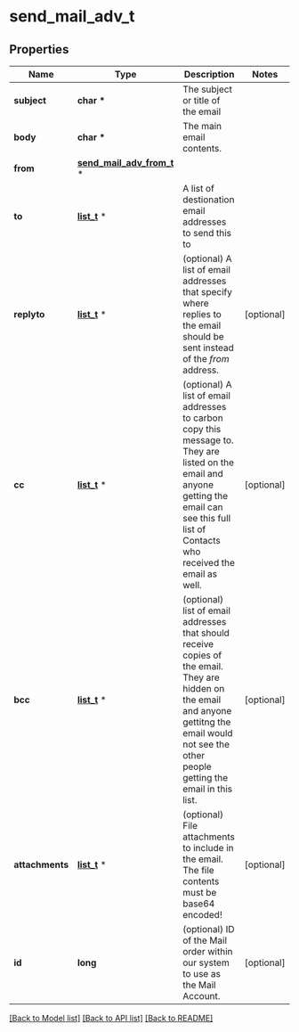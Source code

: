 # send_mail_adv_t

## Properties
Name | Type | Description | Notes
------------ | ------------- | ------------- | -------------
**subject** | **char \*** | The subject or title of the email | 
**body** | **char \*** | The main email contents. | 
**from** | [**send_mail_adv_from_t**](send_mail_adv_from.md) \* |  | 
**to** | [**list_t**](send_mail_adv_to_inner.md) \* | A list of destionation email addresses to send this to | 
**replyto** | [**list_t**](send_mail_adv_replyto_inner.md) \* | (optional) A list of email addresses that specify where replies to the email should be sent instead of the _from_ address. | [optional] 
**cc** | [**list_t**](send_mail_adv_cc_inner.md) \* | (optional) A list of email addresses to carbon copy this message to.  They are listed on the email and anyone getting the email can see this full list of Contacts who received the email as well. | [optional] 
**bcc** | [**list_t**](send_mail_adv_bcc_inner.md) \* | (optional) list of email addresses that should receive copies of the email.  They are hidden on the email and anyone gettitng the email would not see the other people getting the email in this list. | [optional] 
**attachments** | [**list_t**](send_mail_adv_attachments_inner.md) \* | (optional) File attachments to include in the email.  The file contents must be base64 encoded! | [optional] 
**id** | **long** | (optional)  ID of the Mail order within our system to use as the Mail Account. | [optional] 

[[Back to Model list]](../README.md#documentation-for-models) [[Back to API list]](../README.md#documentation-for-api-endpoints) [[Back to README]](../README.md)


